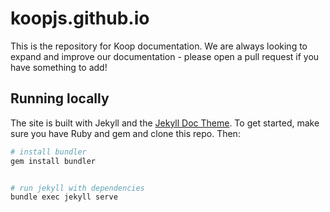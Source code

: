 # koopjs.github.io

This is the repository for Koop documentation.  We are always looking to expand and improve our documentation - please open a pull request if you have something to add!



## Running locally

The site is built with Jekyll and the [Jekyll Doc Theme](https://github.com/aksakalli/jekyll-doc-theme). To get started, make sure you have Ruby and gem and clone this repo. Then:

```bash
# install bundler
gem install bundler


# run jekyll with dependencies
bundle exec jekyll serve
```